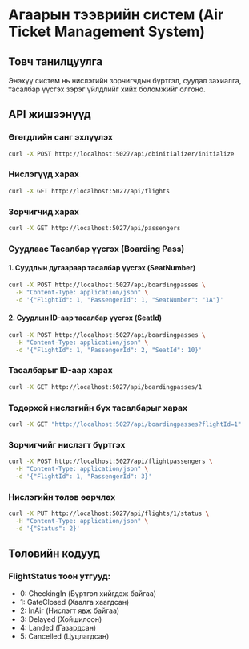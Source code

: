 # Агаарын тээврийн систем (Air Ticket Management System)

## Товч танилцуулга

Энэхүү систем нь нислэгийн зорчигчдын бүртгэл, суудал захиалга, тасалбар үүсгэх зэрэг үйлдлийг хийх боломжийг олгоно.

## API жишээнүүд

### Өгөгдлийн санг эхлүүлэх

```bash
curl -X POST http://localhost:5027/api/dbinitializer/initialize
```

### Нислэгүүд харах

```bash
curl -X GET http://localhost:5027/api/flights
```

### Зорчигчид харах

```bash
curl -X GET http://localhost:5027/api/passengers
```

### Суудлаас Тасалбар үүсгэх (Boarding Pass)

#### 1. Суудлын дугаараар тасалбар үүсгэх (SeatNumber)

```bash
curl -X POST http://localhost:5027/api/boardingpasses \
  -H "Content-Type: application/json" \
  -d '{"FlightId": 1, "PassengerId": 1, "SeatNumber": "1A"}'
```

#### 2. Суудлын ID-аар тасалбар үүсгэх (SeatId)

```bash
curl -X POST http://localhost:5027/api/boardingpasses \
  -H "Content-Type: application/json" \
  -d '{"FlightId": 1, "PassengerId": 2, "SeatId": 10}'
```

### Тасалбарыг ID-аар харах

```bash
curl -X GET http://localhost:5027/api/boardingpasses/1
```

### Тодорхой нислэгийн бүх тасалбарыг харах

```bash
curl -X GET "http://localhost:5027/api/boardingpasses?flightId=1"
```

### Зорчигчийг нислэгт бүртгэх

```bash
curl -X POST http://localhost:5027/api/flightpassengers \
  -H "Content-Type: application/json" \
  -d '{"FlightId": 1, "PassengerId": 3}'
```

### Нислэгийн төлөв өөрчлөх

```bash
curl -X PUT http://localhost:5027/api/flights/1/status \
  -H "Content-Type: application/json" \
  -d '{"Status": 2}'
```

## Төлөвийн кодууд

### FlightStatus тоон утгууд:

- 0: CheckingIn (Бүртгэл хийгдэж байгаа)
- 1: GateClosed (Хаалга хаагдсан)
- 2: InAir (Нислэгт явж байгаа)
- 3: Delayed (Хойшилсон)
- 4: Landed (Газардсан)
- 5: Cancelled (Цуцлагдсан)
